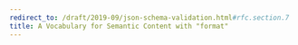 ```yaml
---
redirect_to: /draft/2019-09/json-schema-validation.html#rfc.section.7
title: A Vocabulary for Semantic Content with "format"
---
```

